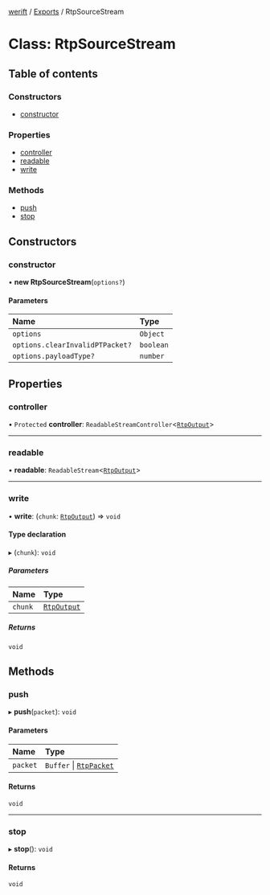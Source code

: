 [werift](../README.md) / [Exports](../modules.md) / RtpSourceStream

# Class: RtpSourceStream

## Table of contents

### Constructors

- [constructor](RtpSourceStream.md#constructor)

### Properties

- [controller](RtpSourceStream.md#controller)
- [readable](RtpSourceStream.md#readable)
- [write](RtpSourceStream.md#write)

### Methods

- [push](RtpSourceStream.md#push)
- [stop](RtpSourceStream.md#stop)

## Constructors

### constructor

• **new RtpSourceStream**(`options?`)

#### Parameters

| Name | Type |
| :------ | :------ |
| `options` | `Object` |
| `options.clearInvalidPTPacket?` | `boolean` |
| `options.payloadType?` | `number` |

## Properties

### controller

• `Protected` **controller**: `ReadableStreamController`<[`RtpOutput`](../interfaces/RtpOutput.md)\>

___

### readable

• **readable**: `ReadableStream`<[`RtpOutput`](../interfaces/RtpOutput.md)\>

___

### write

• **write**: (`chunk`: [`RtpOutput`](../interfaces/RtpOutput.md)) => `void`

#### Type declaration

▸ (`chunk`): `void`

##### Parameters

| Name | Type |
| :------ | :------ |
| `chunk` | [`RtpOutput`](../interfaces/RtpOutput.md) |

##### Returns

`void`

## Methods

### push

▸ **push**(`packet`): `void`

#### Parameters

| Name | Type |
| :------ | :------ |
| `packet` | `Buffer` \| [`RtpPacket`](RtpPacket.md) |

#### Returns

`void`

___

### stop

▸ **stop**(): `void`

#### Returns

`void`
